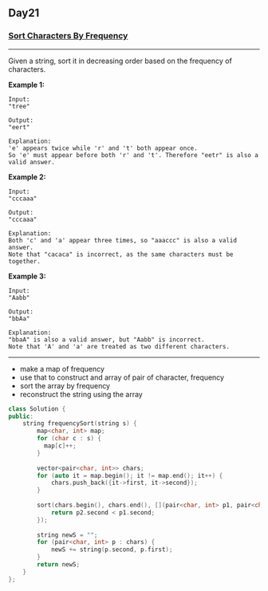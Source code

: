 ## Day21

### [Sort Characters By Frequency](https://leetcode.com/explore/featured/card/may-leetcoding-challenge/537/week-4-may-22nd-may-28th/3337/)

---

Given a string, sort it in decreasing order based on the frequency of characters.

**Example 1:**
```
Input:
"tree"

Output:
"eert"

Explanation:
'e' appears twice while 'r' and 't' both appear once.
So 'e' must appear before both 'r' and 't'. Therefore "eetr" is also a valid answer.
```

**Example 2:**
```
Input:
"cccaaa"

Output:
"cccaaa"

Explanation:
Both 'c' and 'a' appear three times, so "aaaccc" is also a valid answer.
Note that "cacaca" is incorrect, as the same characters must be together.
```

**Example 3:**
```
Input:
"Aabb"

Output:
"bbAa"

Explanation:
"bbaA" is also a valid answer, but "Aabb" is incorrect.
Note that 'A' and 'a' are treated as two different characters.
```

---
- make a map of frequency
- use that to construct and array of pair of character, frequency
- sort the array by frequency
- reconstruct the string using the array

```cpp
class Solution {
public:
    string frequencySort(string s) {
        map<char, int> map;
        for (char c : s) {
          map[c]++;
        }
        
        vector<pair<char, int>> chars;
        for (auto it = map.begin(); it != map.end(); it++) {
            chars.push_back({it->first, it->second});
        }
        
        sort(chars.begin(), chars.end(), [](pair<char, int> p1, pair<char, int> p2) {
            return p2.second < p1.second;
        });
        
        string newS = "";
        for (pair<char, int> p : chars) {
            newS += string(p.second, p.first);
        }
        return newS;
    }
};
```